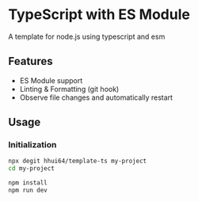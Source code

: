 # TypeScript with ES Module

A template for node.js using typescript and esm

## Features

- ES Module support
- Linting & Formatting (git hook)
- Observe file changes and automatically restart

## Usage

### Initialization

```bash
npx degit hhui64/template-ts my-project
cd my-project

npm install
npm run dev
```

